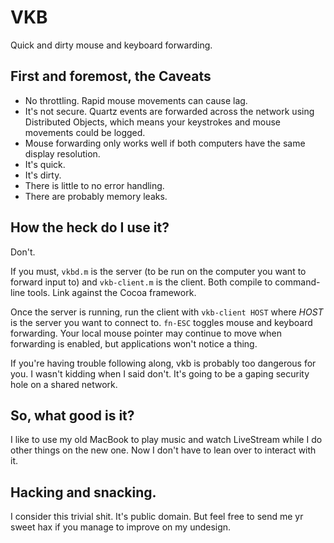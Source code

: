 # VKB
Quick and dirty mouse and keyboard forwarding.

## First and foremost, the Caveats

* No throttling. Rapid mouse movements can cause lag.
* It's not secure. Quartz events are forwarded across the network using Distributed Objects, which means your keystrokes and mouse movements could be logged.
* Mouse forwarding only works well if both computers have the same display resolution.
* It's quick.
* It's dirty.
* There is little to no error handling.
* There are probably memory leaks.

## How the heck do I use it?
Don't.

If you must, `vkbd.m` is the server (to be run on the computer you want to forward input to) and `vkb-client.m` is the client. Both compile to command-line tools. Link against the Cocoa framework.

Once the server is running, run the client with `vkb-client HOST` where _HOST_ is the server you want to connect to. `fn-ESC` toggles mouse and keyboard forwarding. Your local mouse pointer may continue to move when forwarding is enabled, but applications won't notice a thing.

If you're having trouble following along, vkb is probably too dangerous for you. I wasn't kidding when I said don't. It's going to be a gaping security hole on a shared network.

## So, what good is it?
I like to use my old MacBook to play music and watch LiveStream while I do other things on the new one. Now I don't have to lean over to interact with it.

## Hacking and snacking.
I consider this trivial shit. It's public domain. But feel free to send me yr sweet hax if you manage to improve on my undesign.

